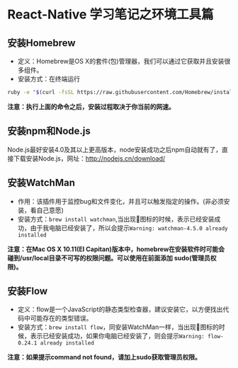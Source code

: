 # React-Native 学习笔记之环境工具篇
## 安装Homebrew
- 定义：Homebrew是OS X的套件(包)管理器，我们可以通过它获取并且安装很多组件。
- 安装方式：在终端运行
```sh
ruby -e "$(curl -fsSL https://raw.githubusercontent.com/Homebrew/install/master/install)”
```

**注意：执行上面的命令之后，安装过程取决于你当前的网速。**
## 安装npm和Node.js
Node.js最好安装4.0及其以上更高版本，node安装成功之后npm自动就有了，直接下载安装Node.js，网址：http://nodejs.cn/download/
## 安装WatchMan
- 作用：该插件用于监控bug和文件变化，并且可以触发指定的操作。(非必须安装，看自己意愿)
- 安装方式：`brew install watchman`,当出现🍺图标的时候，表示已经安装成功，由于我电脑已经安装了，所以会提示`Warning: watchman-4.5.0 already installed`

**注意：在Mac OS X 10.11(EI Capitan)版本中，homebrew在安装软件时可能会碰到/usr/local目录不可写的权限问题。可以使用在前面添加 sudo(管理员权限)。**
## 安装Flow
- 定义：flow是一个JavaScript的静态类型检查器，建议安装它，以方便找出代码中可能存在的类型错误。
-  安装方式：`brew install flow`，同安装WatchMan一样，当出现🍺图标的时候，表示已经安装成功，如果你电脑已经安装了，则会提示`Warning: flow-0.24.1 already installed`

**注意：如果提示command not found，请加上sudo获取管理员权限。**